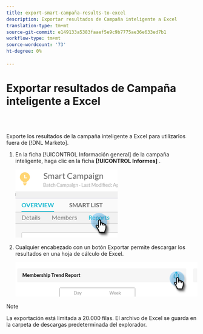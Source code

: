 ```yaml
---
title: export-smart-campaña-results-to-excel
description: Exportar resultados de Campaña inteligente a Excel
translation-type: tm+mt
source-git-commit: e149133a5383faaef5e9c9b7775ae36e633ed7b1
workflow-type: tm+mt
source-wordcount: '73'
ht-degree: 0%

---
```



# Exportar resultados de Campaña inteligente a Excel

<br> 

Exporte los resultados de la campaña inteligente a Excel para utilizarlos fuera de [!DNL Marketo].

1. En la ficha [!UICONTROL Información general] de la campaña inteligente, haga clic en la ficha **[!UICONTROL Informes]** .

   ![Imagen uno](/help/sky/assets/smart-campaigns/export-smart-campaign-results-to-excel/export-smart-campaign-results-to-excel-1.png)

1. Cualquier encabezado con un botón Exportar permite descargar los resultados en una hoja de cálculo de Excel.

   ![Imagen dos](/help/sky/assets/smart-campaigns/export-smart-campaign-results-to-excel/export-smart-campaign-results-to-excel-2.png)

>[!NOTE]
>
>La exportación está limitada a 20.000 filas. El archivo de Excel se guarda en la carpeta de descargas predeterminada del explorador.
